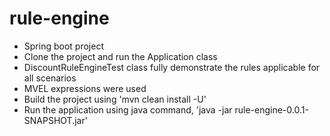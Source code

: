 # rule-engine
- Spring boot project 
- Clone the project and run the Application class
- DiscountRuleEngineTest class fully demonstrate the rules applicable for all scenarios 
- MVEL expressions were used
- Build the project using 'mvn clean install -U'
- Run the application using java command, 'java -jar rule-engine-0.0.1-SNAPSHOT.jar'
